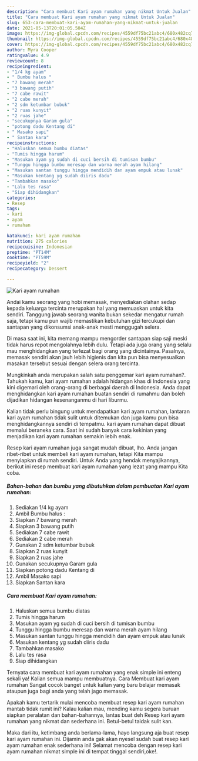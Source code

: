 ```yaml
---
description: "Cara membuat Kari ayam rumahan yang nikmat Untuk Jualan"
title: "Cara membuat Kari ayam rumahan yang nikmat Untuk Jualan"
slug: 653-cara-membuat-kari-ayam-rumahan-yang-nikmat-untuk-jualan
date: 2021-05-13T20:01:05.504Z
image: https://img-global.cpcdn.com/recipes/4559df75bc21abc4/680x482cq70/kari-ayam-rumahan-foto-resep-utama.jpg
thumbnail: https://img-global.cpcdn.com/recipes/4559df75bc21abc4/680x482cq70/kari-ayam-rumahan-foto-resep-utama.jpg
cover: https://img-global.cpcdn.com/recipes/4559df75bc21abc4/680x482cq70/kari-ayam-rumahan-foto-resep-utama.jpg
author: Myra Cooper
ratingvalue: 4.9
reviewcount: 8
recipeingredient:
- "1/4 kg ayam"
- " Bumbu halus "
- "7 bawang merah"
- "3 bawang putih"
- "7 cabe rawit"
- "2 cabe merah"
- "2 sdm ketumbar bubuk"
- "2 ruas kunyit"
- "2 ruas jahe"
- "secukupnya Garam gula"
- "potong dadu Kentang di"
- " Masako sapi"
- " Santan kara"
recipeinstructions:
- "Haluskan semua bumbu diatas"
- "Tumis hingga harum"
- "Masukan ayam yg sudah di cuci bersih di tumisan bumbu"
- "Tunggu hingga bumbu meresap dan warna merah ayam hilang"
- "Masukan santan tunggu hingga mendidih dan ayam empuk atau lunak"
- "Masukan kentang yg sudah diiris dadu"
- "Tambahkan masako"
- "Lalu tes rasa"
- "Siap dihidangkan"
categories:
- Resep
tags:
- kari
- ayam
- rumahan

katakunci: kari ayam rumahan 
nutrition: 275 calories
recipecuisine: Indonesian
preptime: "PT14M"
cooktime: "PT59M"
recipeyield: "2"
recipecategory: Dessert

---
```



![Kari ayam rumahan](https://img-global.cpcdn.com/recipes/4559df75bc21abc4/680x482cq70/kari-ayam-rumahan-foto-resep-utama.jpg)

Andai kamu seorang yang hobi memasak, menyediakan olahan sedap kepada keluarga tercinta merupakan hal yang memuaskan untuk kita sendiri. Tanggung jawab seorang  wanita bukan sekedar mengatur rumah saja, tetapi kamu pun wajib memastikan kebutuhan gizi tercukupi dan santapan yang dikonsumsi anak-anak mesti menggugah selera.

Di masa  saat ini, kita memang mampu mengorder santapan siap saji meski tidak harus repot mengolahnya lebih dulu. Tetapi ada juga orang yang selalu mau menghidangkan yang terlezat bagi orang yang dicintainya. Pasalnya, memasak sendiri akan jauh lebih higienis dan kita pun bisa menyesuaikan masakan tersebut sesuai dengan selera orang tercinta. 



Mungkinkah anda merupakan salah satu penggemar kari ayam rumahan?. Tahukah kamu, kari ayam rumahan adalah hidangan khas di Indonesia yang kini digemari oleh orang-orang di berbagai daerah di Indonesia. Anda dapat menghidangkan kari ayam rumahan buatan sendiri di rumahmu dan boleh dijadikan hidangan kesenanganmu di hari liburmu.

Kalian tidak perlu bingung untuk mendapatkan kari ayam rumahan, lantaran kari ayam rumahan tidak sulit untuk ditemukan dan juga kamu pun bisa menghidangkannya sendiri di tempatmu. kari ayam rumahan dapat dibuat memalui beraneka cara. Saat ini sudah banyak cara kekinian yang menjadikan kari ayam rumahan semakin lebih enak.

Resep kari ayam rumahan juga sangat mudah dibuat, lho. Anda jangan ribet-ribet untuk membeli kari ayam rumahan, tetapi Kita mampu menyiapkan di rumah sendiri. Untuk Anda yang hendak menyajikannya, berikut ini resep membuat kari ayam rumahan yang lezat yang mampu Kita coba.

<!--inarticleads1-->

##### Bahan-bahan dan bumbu yang dibutuhkan dalam pembuatan Kari ayam rumahan:

1. Sediakan 1/4 kg ayam
1. Ambil  Bumbu halus :
1. Siapkan 7 bawang merah
1. Siapkan 3 bawang putih
1. Sediakan 7 cabe rawit
1. Sediakan 2 cabe merah
1. Gunakan 2 sdm ketumbar bubuk
1. Siapkan 2 ruas kunyit
1. Siapkan 2 ruas jahe
1. Gunakan secukupnya Garam gula
1. Siapkan potong dadu Kentang di
1. Ambil  Masako sapi
1. Siapkan  Santan kara




<!--inarticleads2-->

##### Cara membuat Kari ayam rumahan:

1. Haluskan semua bumbu diatas
1. Tumis hingga harum
1. Masukan ayam yg sudah di cuci bersih di tumisan bumbu
1. Tunggu hingga bumbu meresap dan warna merah ayam hilang
1. Masukan santan tunggu hingga mendidih dan ayam empuk atau lunak
1. Masukan kentang yg sudah diiris dadu
1. Tambahkan masako
1. Lalu tes rasa
1. Siap dihidangkan




Ternyata cara membuat kari ayam rumahan yang enak simple ini enteng sekali ya! Kalian semua mampu membuatnya. Cara Membuat kari ayam rumahan Sangat cocok banget untuk kalian yang baru belajar memasak ataupun juga bagi anda yang telah jago memasak.

Apakah kamu tertarik mulai mencoba membuat resep kari ayam rumahan mantab tidak rumit ini? Kalau kalian mau, mending kamu segera buruan siapkan peralatan dan bahan-bahannya, lantas buat deh Resep kari ayam rumahan yang nikmat dan sederhana ini. Betul-betul taidak sulit kan. 

Maka dari itu, ketimbang anda berlama-lama, hayo langsung aja buat resep kari ayam rumahan ini. Dijamin anda gak akan nyesel sudah buat resep kari ayam rumahan enak sederhana ini! Selamat mencoba dengan resep kari ayam rumahan nikmat simple ini di tempat tinggal sendiri,oke!.

